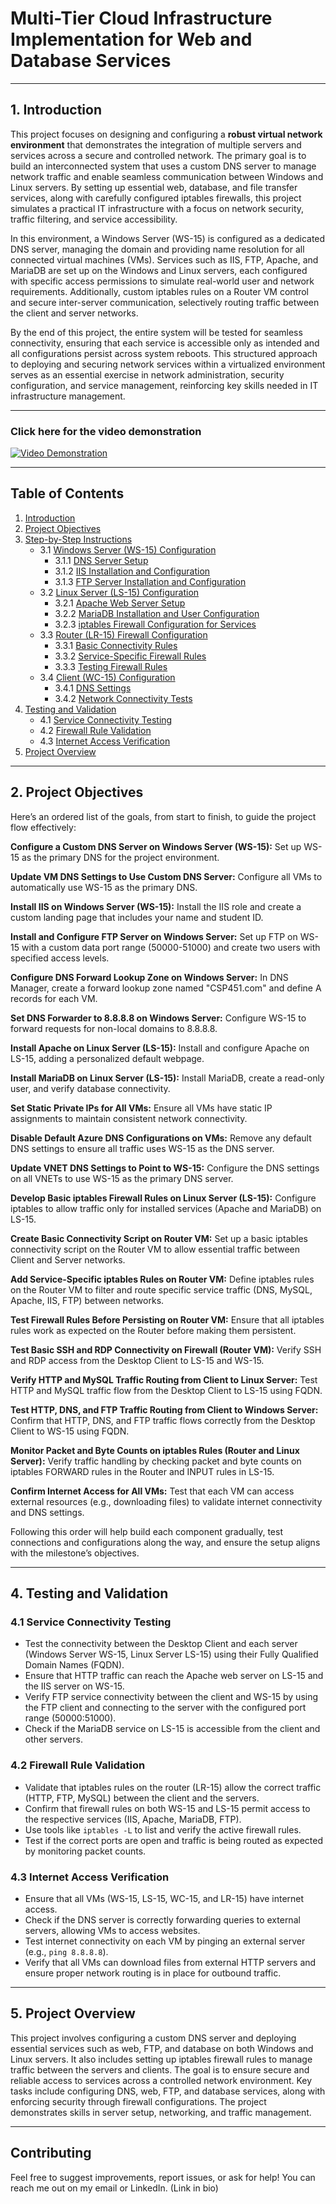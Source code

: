 # Multi-Tier Cloud Infrastructure Implementation for Web and Database Services

---

## 1. Introduction

This project focuses on designing and configuring a **robust virtual network environment** that demonstrates the integration of multiple servers and services across a secure and controlled network. The primary goal is to build an interconnected system that uses a custom DNS server to manage network traffic and enable seamless communication between Windows and Linux servers. By setting up essential web, database, and file transfer services, along with carefully configured iptables firewalls, this project simulates a practical IT infrastructure with a focus on network security, traffic filtering, and service accessibility.

In this environment, a Windows Server (WS-15) is configured as a dedicated DNS server, managing the domain and providing name resolution for all connected virtual machines (VMs). Services such as IIS, FTP, Apache, and MariaDB are set up on the Windows and Linux servers, each configured with specific access permissions to simulate real-world user and network requirements. Additionally, custom iptables rules on a Router VM control and secure inter-server communication, selectively routing traffic between the client and server networks.

By the end of this project, the entire system will be tested for seamless connectivity, ensuring that each service is accessible only as intended and all configurations persist across system reboots. This structured approach to deploying and securing network services within a virtualized environment serves as an essential exercise in network administration, security configuration, and service management, reinforcing key skills needed in IT infrastructure management.

---

### Click here for the video demonstration

[![Video Demonstration](https://github.com/gurkaran-singh1/Multi-Tier-Cloud-Infrastructure-Implementation-for-Web-and-Database-Services-/blob/main/images/CSproj.JPG)](https://seneca-my.sharepoint.com/:v:/g/personal/gurkaran-singh1_myseneca_ca/EYXyABG0-YRJltE3o7dFO6sBwy5IgAShqF4YBMYHMlrsvw?e=aKNKP7&nav=eyJyZWZlcnJhbEluZm8iOnsicmVmZXJyYWxBcHAiOiJTdHJlYW1XZWJBcHAiLCJyZWZlcnJhbFZpZXciOiJTaGFyZURpYWxvZy1MaW5rIiwicmVmZXJyYWxBcHBQbGF0Zm9ybSI6IldlYiIsInJlZmVycmFsTW9kZSI6InZpZXcifX0%3D)

---

## Table of Contents

1. [Introduction](#introduction)
2. [Project Objectives](#project-objectives)
3. [Step-by-Step Instructions](#step-by-step-instructions)
   - 3.1 [Windows Server (WS-15) Configuration](#windows-server-ws-15-configuration)
     - 3.1.1 [DNS Server Setup](#dns-server-setup)
     - 3.1.2 [IIS Installation and Configuration](#iis-installation-and-configuration)
     - 3.1.3 [FTP Server Installation and Configuration](#ftp-server-installation-and-configuration)
   - 3.2 [Linux Server (LS-15) Configuration](#linux-server-ls-15-configuration)
     - 3.2.1 [Apache Web Server Setup](#apache-web-server-setup)
     - 3.2.2 [MariaDB Installation and User Configuration](#mariadb-installation-and-user-configuration)
     - 3.2.3 [iptables Firewall Configuration for Services](#iptables-firewall-configuration-for-services)
   - 3.3 [Router (LR-15) Firewall Configuration](#router-lr-15-firewall-configuration)
     - 3.3.1 [Basic Connectivity Rules](#basic-connectivity-rules)
     - 3.3.2 [Service-Specific Firewall Rules](#service-specific-firewall-rules)
     - 3.3.3 [Testing Firewall Rules](#testing-firewall-rules)
   - 3.4 [Client (WC-15) Configuration](#client-wc-15-configuration)
     - 3.4.1 [DNS Settings](#dns-settings)
     - 3.4.2 [Network Connectivity Tests](#network-connectivity-tests)
4. [Testing and Validation](#testing-and-validation)
   - 4.1 [Service Connectivity Testing](#service-connectivity-testing)
   - 4.2 [Firewall Rule Validation](#firewall-rule-validation)
   - 4.3 [Internet Access Verification](#internet-access-verification)
5. [Project Overview](#project-overview)

---

## 2. Project Objectives

Here’s an ordered list of the goals, from start to finish, to guide the project flow effectively:

**Configure a Custom DNS Server on Windows Server (WS-15):** 
Set up WS-15 as the primary DNS for the project environment.

**Update VM DNS Settings to Use Custom DNS Server:**
Configure all VMs to automatically use WS-15 as the primary DNS.

**Install IIS on Windows Server (WS-15):**
Install the IIS role and create a custom landing page that includes your name and student ID.

**Install and Configure FTP Server on Windows Server:**
Set up FTP on WS-15 with a custom data port range (50000-51000) and create two users with specified access levels.

**Configure DNS Forward Lookup Zone on Windows Server:**
In DNS Manager, create a forward lookup zone named "CSP451.com" and define A records for each VM.

**Set DNS Forwarder to 8.8.8.8 on Windows Server:**
Configure WS-15 to forward requests for non-local domains to 8.8.8.8.

**Install Apache on Linux Server (LS-15):**
Install and configure Apache on LS-15, adding a personalized default webpage.

**Install MariaDB on Linux Server (LS-15):**
Install MariaDB, create a read-only user, and verify database connectivity.

**Set Static Private IPs for All VMs:**
Ensure all VMs have static IP assignments to maintain consistent network connectivity.

**Disable Default Azure DNS Configurations on VMs:**
Remove any default DNS settings to ensure all traffic uses WS-15 as the DNS server.

**Update VNET DNS Settings to Point to WS-15:**
Configure the DNS settings on all VNETs to use WS-15 as the primary DNS server.

**Develop Basic iptables Firewall Rules on Linux Server (LS-15):**
Configure iptables to allow traffic only for installed services (Apache and MariaDB) on LS-15.

**Create Basic Connectivity Script on Router VM:**
Set up a basic iptables connectivity script on the Router VM to allow essential traffic between Client and Server networks.

**Add Service-Specific iptables Rules on Router VM:**
Define iptables rules on the Router VM to filter and route specific service traffic (DNS, MySQL, Apache, IIS, FTP) between networks.

**Test Firewall Rules Before Persisting on Router VM:**
Ensure that all iptables rules work as expected on the Router before making them persistent.

**Test Basic SSH and RDP Connectivity on Firewall (Router VM):**
Verify SSH and RDP access from the Desktop Client to LS-15 and WS-15.

**Verify HTTP and MySQL Traffic Routing from Client to Linux Server:**
Test HTTP and MySQL traffic flow from the Desktop Client to LS-15 using FQDN.

**Test HTTP, DNS, and FTP Traffic Routing from Client to Windows Server:**
Confirm that HTTP, DNS, and FTP traffic flows correctly from the Desktop Client to WS-15 using FQDN.

**Monitor Packet and Byte Counts on iptables Rules (Router and Linux Server):**
Verify traffic handling by checking packet and byte counts on iptables FORWARD rules in the Router and INPUT rules in LS-15.

**Confirm Internet Access for All VMs:**
Test that each VM can access external resources (e.g., downloading files) to validate internet connectivity and DNS settings.

Following this order will help build each component gradually, test connections and configurations along the way, and ensure the setup aligns with the milestone’s objectives.

---

## 4. Testing and Validation

### 4.1 Service Connectivity Testing
- Test the connectivity between the Desktop Client and each server (Windows Server WS-15, Linux Server LS-15) using their Fully Qualified Domain Names (FQDN).
- Ensure that HTTP traffic can reach the Apache web server on LS-15 and the IIS server on WS-15.
- Verify FTP service connectivity between the client and WS-15 by using the FTP client and connecting to the server with the configured port range (50000:51000).
- Check if the MariaDB service on LS-15 is accessible from the client and other servers.

### 4.2 Firewall Rule Validation
- Validate that iptables rules on the router (LR-15) allow the correct traffic (HTTP, FTP, MySQL) between the client and the servers.
- Confirm that firewall rules on both WS-15 and LS-15 permit access to the respective services (IIS, Apache, MariaDB, FTP).
- Use tools like `iptables -L` to list and verify the active firewall rules.
- Test if the correct ports are open and traffic is being routed as expected by monitoring packet counts.

### 4.3 Internet Access Verification
- Ensure that all VMs (WS-15, LS-15, WC-15, and LR-15) have internet access.
- Check if the DNS server is correctly forwarding queries to external servers, allowing VMs to access websites.
- Test internet connectivity on each VM by pinging an external server (e.g., `ping 8.8.8.8`).
- Verify that all VMs can download files from external HTTP servers and ensure proper network routing is in place for outbound traffic.

---

## 5. Project Overview

This project involves configuring a custom DNS server and deploying essential services such as web, FTP, and database on both Windows and Linux servers. It also includes setting up iptables firewall rules to manage traffic between the servers and clients. The goal is to ensure secure and reliable access to services across a controlled network environment. Key tasks include configuring DNS, web, FTP, and database services, along with enforcing security through firewall configurations. The project demonstrates skills in server setup, networking, and traffic management.

---

## Contributing

Feel free to suggest improvements, report issues, or ask for help! You can reach me out on my email or LinkedIn. (Link in bio)
